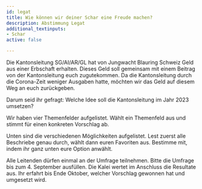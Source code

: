 ```yaml
---
id: legat
title: Wie können wir deiner Schar eine Freude machen?
description: Abstimmung Legat
additional_textinputs:
- Schar
active: false

---
```


Die Kantonsleitung SG/AI/AR/GL hat von Jungwacht Blauring Schweiz Geld aus einer Erbschaft erhalten. Dieses Geld soll gemeinsam mit einem Beitrag von der Kantonsleitung euch zugutekommen. Da die Kantonsleitung durch die Corona-Zeit weniger Ausgaben hatte, möchten wir das Geld auf diesem Weg an euch zurückgeben.

Darum seid ihr gefragt: Welche Idee soll die Kantonsleitung im Jahr 2023 umsetzen?

Wir haben vier Themenfelder aufgelistet. Wählt ein Themenfeld aus und stimmt für einen konkreten Vorschlag ab.

Unten sind die verschiedenen Möglichkeiten aufgelistet. Lest zuerst alle Beschriebe genau durch, wählt dann euren Favoriten aus. Bestimme mit, indem ihr ganz unten eure Option anwählt.

Alle Leitenden dürfen einmal an der Umfrage teilnehmen. Bitte die Umfrage bis zum 4. September ausfüllen. Die Kalei wertet im Anschluss die Resultate aus. Ihr erfahrt bis Ende Oktober, welcher Vorschlag gewonnen hat und umgesetzt wird.